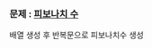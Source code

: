 ### 문제 : [피보나치 수](https://school.programmers.co.kr/learn/courses/30/lessons/12945)

배열 생성 후 반복문으로 피보나치수 생성